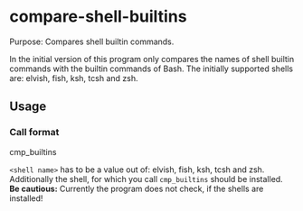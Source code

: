 # compare-shell-builtins
Purpose: Compares shell builtin commands.

In the initial version of this program only compares the names of shell builtin commands with the builtin commands of Bash. The initially supported shells are: elvish, fish, ksh, tcsh and zsh.

## Usage

### Call format
cmp_builtins <shell name>

`<shell name>` has to be a value out of: elvish, fish, ksh, tcsh and zsh. Additionally the shell, for which you call `cmp_builtins` should be installed. **Be cautious:** Currently the program does not check, if the shells are installed!
  
  
  

